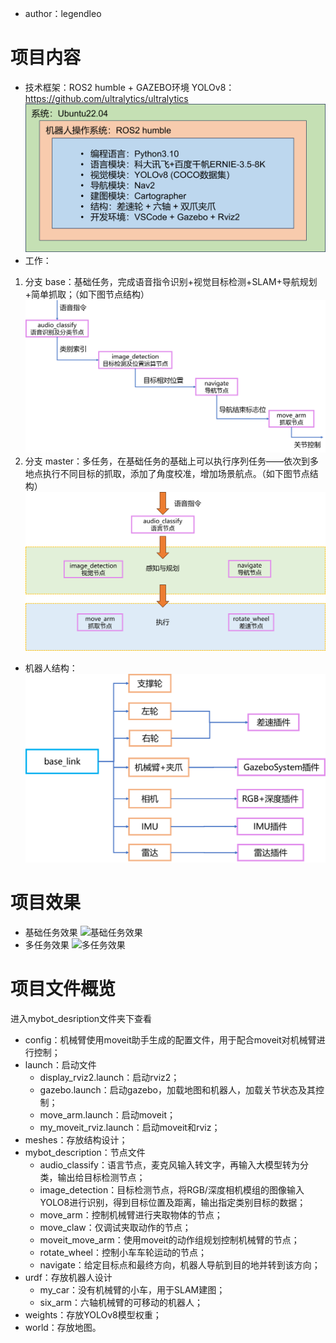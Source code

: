 - author：legendleo
# 项目内容
- 技术框架：ROS2 humble + GAZEBO环境
YOLOv8：https://github.com/ultralytics/ultralytics
![技术框架](./picture/技术.png "技术框架")
- 工作：
1. 分支 base：基础任务，完成语音指令识别+视觉目标检测+SLAM+导航规划+简单抓取；（如下图节点结构）
![基础任务节点](./picture/基础任务节点.png "基础任务节点")
2. 分支 master：多任务，在基础任务的基础上可以执行序列任务——依次到多地点执行不同目标的抓取，添加了角度校准，增加场景航点。（如下图节点结构）
![多任务节点](./picture/多任务节点.png "多任务节点")
- 机器人结构：
![机器人结构](./picture/机器人结构.png "机器人结构")

# 项目效果
- 基础任务效果
![基础任务效果](./picture/基础任务效果.gif "基础任务效果")
- 多任务效果
![多任务效果](./picture/多任务效果.gif "多任务效果")

# 项目文件概览
进入mybot_desription文件夹下查看
- config：机械臂使用moveit助手生成的配置文件，用于配合moveit对机械臂进行控制；
- launch：启动文件
    - display_rviz2.launch：启动rviz2；
    - gazebo.launch：启动gazebo，加载地图和机器人，加载关节状态及其控制；
    - move_arm.launch：启动moveit；
    - my_moveit_rviz.launch：启动moveit和rviz；
- meshes：存放结构设计；
- mybot_description：节点文件
    - audio_classify：语言节点，麦克风输入转文字，再输入大模型转为分类，输出给目标检测节点；
    - image_detection：目标检测节点，将RGB/深度相机模组的图像输入YOLO8进行识别，得到目标位置及距离，输出指定类别目标的数据；
    - move_arm：控制机械臂进行夹取物体的节点；
    - move_claw：仅调试夹取动作的节点；
    - moveit_move_arm：使用moveit的动作组规划控制机械臂的节点；
    - rotate_wheel：控制小车车轮运动的节点；
    - navigate：给定目标点和最终方向，机器人导航到目的地并转到该方向；
- urdf：存放机器人设计
    - my_car：没有机械臂的小车，用于SLAM建图；
    - six_arm：六轴机械臂的可移动的机器人；
- weights：存放YOLOv8模型权重；
- world：存放地图。